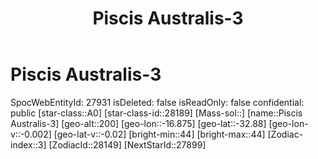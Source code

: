 ﻿---
title: "Piscis Australis-3"
location: [-32.88,-16.875,200]
type: Station
tags:
- astro/Star

---

# Piscis Australis-3

SpocWebEntityId: 27931
isDeleted: false
isReadOnly: false
confidential: public
[star-class::A0]
[star-class-id::28189]
[Mass-sol::]
[name::Piscis Australis-3]
[geo-alt::200]
[geo-lon::-16.875]
[geo-lat::-32.88]
[geo-lon-v::-0.002]
[geo-lat-v::-0.02]
[bright-min::44]
[bright-max::44]
[Zodiac-index::3]
[ZodiacId::28149]
[NextStarId::27899]

